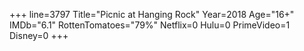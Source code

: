 +++
line=3797
Title="Picnic at Hanging Rock"
Year=2018
Age="16+"
IMDb="6.1"
RottenTomatoes="79%"
Netflix=0
Hulu=0
PrimeVideo=1
Disney=0
+++

